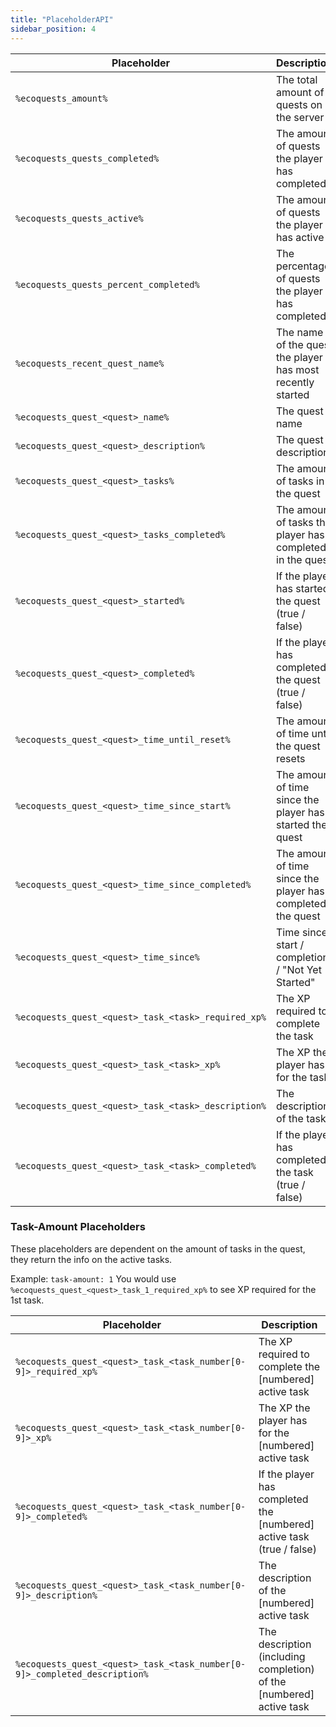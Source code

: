 ```yaml
---
title: "PlaceholderAPI"
sidebar_position: 4
---
```


| Placeholder                                         | Description                                                 |
| --------------------------------------------------- | ----------------------------------------------------------- |
| `%ecoquests_amount%`                                | The total amount of quests on the server                    |
| `%ecoquests_quests_completed%`                      | The amount of quests the player has completed               |
| `%ecoquests_quests_active%`                         | The amount of quests the player has active                  |
| `%ecoquests_quests_percent_completed%`              | The percentage of quests the player has completed           |
| `%ecoquests_recent_quest_name%`                     | The name of the quest the player has most recently started  |
| `%ecoquests_quest_<quest>_name%`                    | The quest name                                              |
| `%ecoquests_quest_<quest>_description%`             | The quest description                                       |
| `%ecoquests_quest_<quest>_tasks%`                   | The amount of tasks in the quest                            |
| `%ecoquests_quest_<quest>_tasks_completed%`         | The amount of tasks the player has completed in the quest   |
| `%ecoquests_quest_<quest>_started%`                 | If the player has started the quest (true / false)          |
| `%ecoquests_quest_<quest>_completed%`               | If the player has completed the quest (true / false)        |
| `%ecoquests_quest_<quest>_time_until_reset%`        | The amount of time until the quest resets                   |
| `%ecoquests_quest_<quest>_time_since_start%`        | The amount of time since the player has started the quest   |
| `%ecoquests_quest_<quest>_time_since_completed%`    | The amount of time since the player has completed the quest |
| `%ecoquests_quest_<quest>_time_since%`              | Time since start / completion / "Not Yet Started"           |
| `%ecoquests_quest_<quest>_task_<task>_required_xp%` | The XP required to complete the task                        |
| `%ecoquests_quest_<quest>_task_<task>_xp%`          | The XP the player has for the task                          |
| `%ecoquests_quest_<quest>_task_<task>_description%` | The description of the task                                 |
| `%ecoquests_quest_<quest>_task_<task>_completed%`   | If the player has completed the task (true / false)         |

### Task-Amount Placeholders
These placeholders are dependent on the amount of tasks in the quest, they return the info on the active tasks.

Example: `task-amount: 1` You would use `%ecoquests_quest_<quest>_task_1_required_xp%` to see XP required for the 1st task.

| Placeholder                                                               | Description                                                           |
|---------------------------------------------------------------------------|-----------------------------------------------------------------------|
| `%ecoquests_quest_<quest>_task_<task_number[0-9]>_required_xp%`           | The XP required to complete the [numbered] active task                |
| `%ecoquests_quest_<quest>_task_<task_number[0-9]>_xp%`                    | The XP the player has for the [numbered] active task                  |
| `%ecoquests_quest_<quest>_task_<task_number[0-9]>_completed%`             | If the player has completed the [numbered] active task (true / false) |
| `%ecoquests_quest_<quest>_task_<task_number[0-9]>_description%`           | The description of the [numbered] active task                         |
| `%ecoquests_quest_<quest>_task_<task_number[0-9]>_completed_description%` | The description (including completion) of the [numbered] active task  |